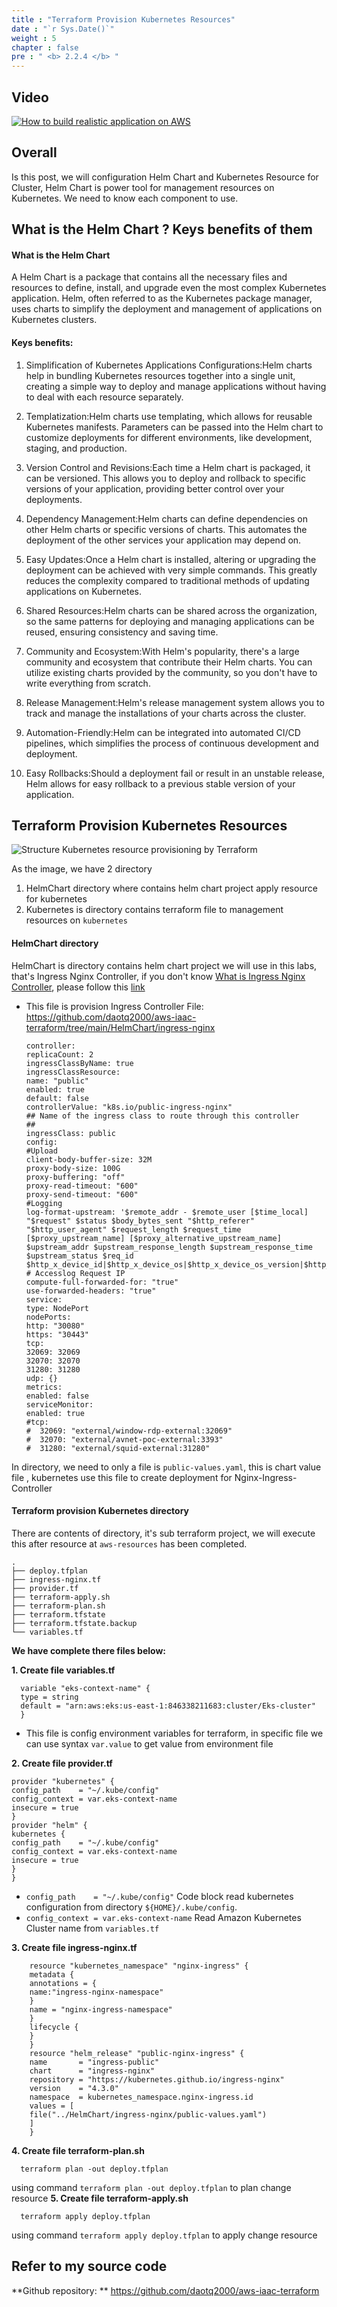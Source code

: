 ```yaml
---
title : "Terraform Provision Kubernetes Resources"
date : "`r Sys.Date()`"
weight : 5
chapter : false
pre : " <b> 2.2.4 </b> "
---
```


## Video
[![How to build realistic application on AWS](/images/2.2/Test.png)](https://youtu.be/XNSiWFjPslg?list=PLk36mRYn9bOHtZsDG3iA-yGzktMiBojm9 "Everything Is AWESOME")
## Overall
Is this post, we will configuration Helm Chart and Kubernetes Resource for Cluster, Helm Chart is power tool for management resources on Kubernetes. We need to know each component to use.
## What is the Helm Chart ? Keys benefits of them
#### What is the Helm Chart
   A Helm Chart is a package that contains all the necessary files and resources to define, install, and upgrade even the most complex Kubernetes application. Helm, often referred to as the Kubernetes package manager, uses charts to simplify the deployment and management of applications on Kubernetes clusters.
#### Keys benefits:
1. Simplification of Kubernetes Applications Configurations:Helm charts help in bundling Kubernetes resources together into a single unit, creating a simple way to deploy and manage applications without having to deal with each resource separately.

2. Templatization:Helm charts use templating, which allows for reusable Kubernetes manifests. Parameters can be passed into the Helm chart to customize deployments for different environments, like development, staging, and production.

3. Version Control and Revisions:Each time a Helm chart is packaged, it can be versioned. This allows you to deploy and rollback to specific versions of your application, providing better control over your deployments.

4. Dependency Management:Helm charts can define dependencies on other Helm charts or specific versions of charts. This automates the deployment of the other services your application may depend on.

5. Easy Updates:Once a Helm chart is installed, altering or upgrading the deployment can be achieved with very simple commands. This greatly reduces the complexity compared to traditional methods of updating applications on Kubernetes.

6. Shared Resources:Helm charts can be shared across the organization, so the same patterns for deploying and managing applications can be reused, ensuring consistency and saving time.

7. Community and Ecosystem:With Helm's popularity, there's a large community and ecosystem that contribute their Helm charts. You can utilize existing charts provided by the community, so you don't have to write everything from scratch.

8. Release Management:Helm's release management system allows you to track and manage the installations of your charts across the cluster.

9. Automation-Friendly:Helm can be integrated into automated CI/CD pipelines, which simplifies the process of continuous development and deployment.

10. Easy Rollbacks:Should a deployment fail or result in an unstable release, Helm allows for easy rollback to a previous stable version of your application.

## Terraform Provision Kubernetes Resources
![Structure Kubernetes resource provisioning by Terraform](/images/2.2/struct1.png?featherlight=false&width=100pc)

As the image, we have 2 directory 
1. HelmChart directory where contains helm chart project apply resource for kubernetes
2. Kubernetes is directory contains terraform file to management resources on `kubernetes`

#### HelmChart directory
HelmChart is directory contains helm chart project we will use in this labs, that's Ingress Nginx Controller, if you don't know [What is Ingress Nginx Controller](https://kubernetes.io/docs/concepts/services-networking/ingress/), please follow this [link](https://kubernetes.io/docs/concepts/services-networking/ingress/)
- This file is provision Ingress Controller 
File: https://github.com/daotq2000/aws-iaac-terraform/tree/main/HelmChart/ingress-nginx

      controller:
      replicaCount: 2
      ingressClassByName: true
      ingressClassResource:
      name: "public"
      enabled: true
      default: false
      controllerValue: "k8s.io/public-ingress-nginx"
      ## Name of the ingress class to route through this controller
      ##
      ingressClass: public
      config:
      #Upload
      client-body-buffer-size: 32M
      proxy-body-size: 100G
      proxy-buffering: "off"
      proxy-read-timeout: "600"
      proxy-send-timeout: "600"
      #Logging
      log-format-upstream: '$remote_addr - $remote_user [$time_local] "$request" $status $body_bytes_sent "$http_referer" "$http_user_agent" $request_length $request_time [$proxy_upstream_name] [$proxy_alternative_upstream_name] $upstream_addr $upstream_response_length $upstream_response_time $upstream_status $req_id $http_x_device_id|$http_x_device_os|$http_x_device_os_version|$http_x_device_locale|$http_x_app_version|$http_x_app_id'
      # Accesslog Request IP
      compute-full-forwarded-for: "true"
      use-forwarded-headers: "true"
      service:
      type: NodePort
      nodePorts:
      http: "30080"
      https: "30443"
      tcp:
      32069: 32069
      32070: 32070
      31280: 31280
      udp: {}
      metrics:
      enabled: false
      serviceMonitor:
      enabled: true
      #tcp:
      #  32069: "external/window-rdp-external:32069"
      #  32070: "external/avnet-poc-external:3393"
      #  31280: "external/squid-external:31280"
      


In directory, we need to only a file is `public-values.yaml`, this is chart value file , kubernetes use this file to create deployment for Nginx-Ingress-Controller

#### Terraform provision Kubernetes directory
There are contents of directory, it's sub terraform project, we will execute this after resource at `aws-resources` has been completed.

    .
    ├── deploy.tfplan
    ├── ingress-nginx.tf
    ├── provider.tf
    ├── terraform-apply.sh
    ├── terraform-plan.sh
    ├── terraform.tfstate
    ├── terraform.tfstate.backup
    └── variables.tf
**We have complete there files below:**

**1. Create file variables.tf**
      
      variable "eks-context-name" {
      type = string
      default = "arn:aws:eks:us-east-1:846338211683:cluster/Eks-cluster"
      }
- This file is config environment variables for terraform, in specific file we can use syntax `var.value` to get value from environment file

**2. Create file provider.tf**
    
    provider "kubernetes" {
    config_path    = "~/.kube/config"
    config_context = var.eks-context-name
    insecure = true
    }
    provider "helm" {
    kubernetes {
    config_path    = "~/.kube/config"
    config_context = var.eks-context-name
    insecure = true
    }
    }
- `config_path    = "~/.kube/config"` Code block read kubernetes configuration from directory `${HOME}/.kube/config`.
- `config_context = var.eks-context-name` Read Amazon Kubernetes Cluster name from `variables.tf`

**3. Create file ingress-nginx.tf**

        resource "kubernetes_namespace" "nginx-ingress" {
        metadata {
        annotations = {
        name:"ingress-nginx-namespace"
        }
        name = "nginx-ingress-namespace"
        }
        lifecycle {
        }
        }
        resource "helm_release" "public-nginx-ingress" {
        name       = "ingress-public"
        chart      = "ingress-nginx"
        repository = "https://kubernetes.github.io/ingress-nginx"
        version    = "4.3.0"
        namespace  = kubernetes_namespace.nginx-ingress.id
        values = [
        file("../HelmChart/ingress-nginx/public-values.yaml")
        ]
        }
**4. Create file terraform-plan.sh**

      terraform plan -out deploy.tfplan
using command `terraform plan -out deploy.tfplan` to plan change resource 
**5. Create file terraform-apply.sh**

      terraform apply deploy.tfplan

using command `terraform apply deploy.tfplan` to apply change resource

## Refer to my source code
**Github repository: ** https://github.com/daotq2000/aws-iaac-terraform 